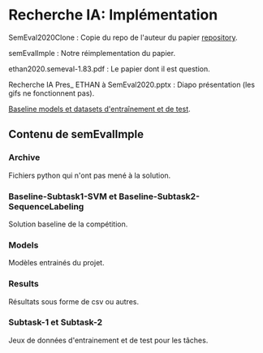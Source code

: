 # Recherche IA: Implémentation

SemEval2020Clone : Copie du repo de l'auteur du papier [repository](https://github.com/lenyabloko/SemEval2020).

semEvalImple : Notre réimplementation du papier.

ethan2020.semeval-1.83.pdf : Le papier dont il est question.

Recherche IA Pres_ ETHAN à SemEval2020.pptx : Diapo présentation (les gifs ne fonctionnent pas).

[Baseline models et datasets d'entraînement et de test](https://github.com/arielsho/SemEval-2020-Task-5).

## Contenu de semEvalImple
### Archive 

Fichiers python qui n'ont pas mené à la solution.

### Baseline-Subtask1-SVM et Baseline-Subtask2-SequenceLabeling

Solution baseline de la compétition.

### Models

Modèles entrainés du projet.

### Results

Résultats sous forme de csv ou autres.

### Subtask-1 et Subtask-2

Jeux de données d'entrainement et de test pour les tâches.

